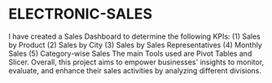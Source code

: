 # ELECTRONIC-SALES
I have created a Sales Dashboard to determine the following KPIs:
(1) Sales by Product
(2) Sales by City
(3) Sales by Sales Representatives
(4) Monthly Sales
(5) Category-wise Sales
The main Tools used are Pivot Tables and Slicer.
Overall, this project aims to empower businesses' insights to monitor, evaluate, and enhance their sales activities
by analyzing different divisions.
